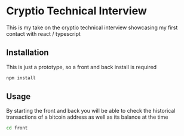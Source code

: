 # Cryptio Technical Interview

This is my take on the cryptio technical interview showcasing my first contact with react / typescript

## Installation

This is just a prototype, so a front and back install is required

```bash
npm install
```

## Usage

By starting the front and back you will be able to check the historical transactions of a bitcoin address as well as its balance at the time 

```bash
cd front